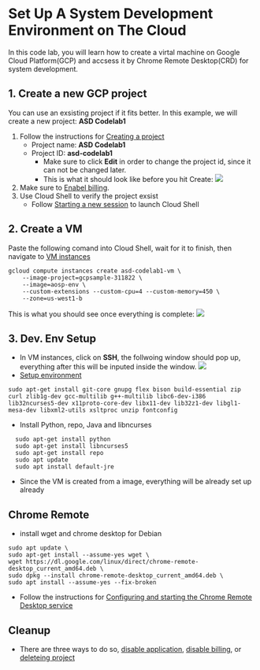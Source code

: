 # Set Up A System Development Environment on The Cloud
In this code lab, you will learn how to create a virtal machine on Google Cloud Platform(GCP) and accsess it by Chrome Remote Desktop(CRD) for system development.
## 1. Create a new GCP project
You can use an exsisting project if it fits better. In this example, we will create a new project: **ASD Codelab1**
1. Follow the instructions for [Creating a project](https://cloud.google.com/resource-manager/docs/creating-managing-projects#creating_a_project)
    - Project name: **ASD Codelab1**
    - Project ID: **asd-codelab1**
        - Make sure to click **Edit** in order to change the project id, since it can not be changed later.
        - This is what it should look like before you hit Create:
![](https://user-images.githubusercontent.com/22556115/118602389-7822e780-b767-11eb-86fd-16e1a645acf4.png)
2. Make sure to [Enabel billing](https://cloud.google.com/billing/docs/how-to/modify-project#enable_billing_for_a_project).
3. Use Cloud Shell to verify the project exsist
    - Follow [Starting a new session](https://cloud.google.com/shell/docs/using-cloud-shell#starting_a_new_session) to launch Cloud Shell
## 2. Create a VM
Paste the following comand into Cloud Shell, wait for it to finish, then navigate to [VM instances](https://console.cloud.google.com/compute/instances)

    gcloud compute instances create asd-codelab1-vm \
        --image-project=gcpsample-311822 \
        --image=aosp-env \
        --custom-extensions --custom-cpu=4 --custom-memory=450 \
        --zone=us-west1-b
        
This is what you should see once everything is complete:
![](https://user-images.githubusercontent.com/22556115/118602391-78bb7e00-b767-11eb-826b-5ae0b3e23e07.png)
## 3. Dev. Env Setup
- In VM instances, click on **SSH**, the follwoing window should pop up, everything after this will be inputed inside the window.
![](https://user-images.githubusercontent.com/22556115/118602390-78bb7e00-b767-11eb-852d-c4645186c750.png)
-  [Setup environment](https://source.android.com/setup/build/initializing)

```
sudo apt-get install git-core gnupg flex bison build-essential zip curl zlib1g-dev gcc-multilib g++-multilib libc6-dev-i386 lib32ncurses5-dev x11proto-core-dev libx11-dev lib32z1-dev libgl1-mesa-dev libxml2-utils xsltproc unzip fontconfig
```
- Install Python, repo, Java and libncurses
``` 
  sudo apt-get install python
  sudo apt-get install libncurses5
  sudo apt-get install repo
  sudo apt update
  sudo apt install default-jre
```
- Since the VM is created from a image, everything will be already set up already
## Chrome Remote
- install wget and chrome desktop for Debian

``` 
sudo apt update \
sudo apt-get install --assume-yes wget \
wget https://dl.google.com/linux/direct/chrome-remote-desktop_current_amd64.deb \
sudo dpkg --install chrome-remote-desktop_current_amd64.deb \
sudo apt install --assume-yes --fix-broken
``` 
- Follow the instructions for [Configuring and starting the Chrome Remote Desktop service](https://cloud.google.com/architecture/chrome-desktop-remote-on-compute-engine#configuring_and_starting_the_chrome_remote_desktop_service)

## Cleanup
- There are three ways to do so, [disable application](https://cloud.google.com/appengine/docs/standard/python3/building-app/cleaning-up#disabling_your_application), [disable billing](https://cloud.google.com/appengine/docs/standard/python3/building-app/cleaning-up#disabling_billing), or [deleteing project](https://cloud.google.com/appengine/docs/standard/python3/building-app/cleaning-up#deleting_your_project)
